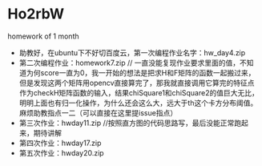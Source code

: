 # Ho2rbW
homework of 1 month
+ 助教好，在ubuntu下不好切百度云，第一次编程作业名字：hw_day4.zip
+ 第二次编程作业：homework7.zip // 一直没能复现作业要求里面的值，不知道为何score一直为0，我一开始的想法是把求H和F矩阵的函数一起搬过来，但是发现这两个矩阵用opencv直接算完了，那我就直接调用它算完的特征点作为checkH矩阵函数的输入，结果chiSquare1和chiSquare2的值巨大无比，明明上面也有归一化操作，为什么还会这么大，远大于th这个卡方分布阈值。麻烦助教指点一二（可以直接在这里提issue指点）
+ 第三次作业：hwday11.zip //按照直方图的代码思路写，最后没能正常跑起来，期待讲解
+ 第四次作业：hwday17.zip 
+ 第五次作业：hwday20.zip
